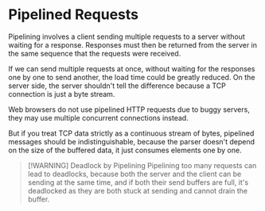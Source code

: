 # Pipelined Requests

Pipelining involves a client sending multiple requests to a server without waiting for a response. Responses must then be returned from the server in the same sequence that the requests were received.

If we can send multiple requests at once, without waiting for the responses one by one to send another, the load time could be greatly reduced.
On the server side, the server shouldn't tell the difference because a TCP connection is just a byte stream.

Web browsers do not use pipelined HTTP requests due to buggy servers, they may use multiple concurrent connections instead.

But if you treat TCP data strictly as a continuous stream of bytes, pipelined messages should be indistinguishable, because the parser doesn't depend on the size of the buffered data, it just consumes elements one by one.

> [!WARNING] Deadlock by Pipelining
> Pipelining too many requests can lead to deadlocks, because both the server and the client can be sending at the same time, and if both their send buffers are full, it's deadlocked as they are both stuck at sending and cannot drain the buffer.
